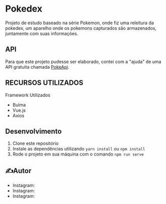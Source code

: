 # Pokedex

Projeto de estudo baseado na série Pokemon, onde fiz uma releitura da pokedex, um aparelho onde os pokemons capturados são armazenados, juntamente com suas informações.

<h2>API</h2>

Para que este projeto pudesse ser elaborado, contei com a "ajuda" de uma API gratuita chamada <a href="https://pokeapi.co">PokeApi</a>.

<h2>RECURSOS UTILIZADOS</h2>

Framework Utilizados
<ul>
  <li>Bulma</li>
  <li>Vue.js</li>
  <li>Axios</li>
</ul>

<h2>Desenvolvimento</h2>

<ol>
  <li> Clone este repositório</li>
  <li>Instale as dependências utilizando <code>yarn install</code> ou <code>npm install</code></li>
  <li>Rode o projeto em sua máquina com o comando <code>npm run serve</code></li>
</ol>

<h2>✍️Autor</h2>

<ul>
  <li>Instagram: </li>
  <li>Instagram: </li>
  <li>Instagram: </li>
</ul>
